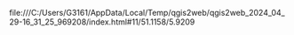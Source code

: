 file:///C:/Users/G3161/AppData/Local/Temp/qgis2web/qgis2web_2024_04_29-16_31_25_969208/index.html#11/51.1158/5.9209
